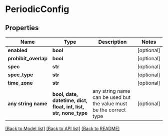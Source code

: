 # PeriodicConfig


## Properties
Name | Type | Description | Notes
------------ | ------------- | ------------- | -------------
**enabled** | **bool** |  | [optional] 
**prohibit_overlap** | **bool** |  | [optional] 
**spec** | **str** |  | [optional] 
**spec_type** | **str** |  | [optional] 
**time_zone** | **str** |  | [optional] 
**any string name** | **bool, date, datetime, dict, float, int, list, str, none_type** | any string name can be used but the value must be the correct type | [optional]

[[Back to Model list]](../README.md#documentation-for-models) [[Back to API list]](../README.md#documentation-for-api-endpoints) [[Back to README]](../README.md)


